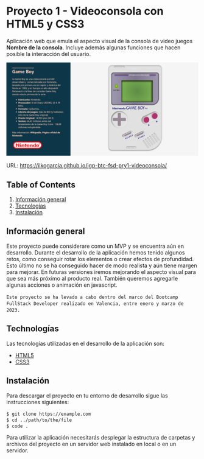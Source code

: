 # Proyecto 1 - Videoconsola con HTML5 y CSS3
Aplicación web que emula el aspecto visual de la consola de video juegos **Nombre de la consola**. Incluye además algunas funciones que hacen posible la interacción del usuario.

![Screenshot](./img/appscreenshoot.png "Captura de pantalla de la aplicación")

URL: https://ilkogarcia.github.io/igp-btc-fsd-pry1-videoconsola/

## Table of Contents
1. [Información general](#info)
2. [Tecnologías](#tech)
3. [Instalación](#install)

## <a name="info"></a>Información general
Este proyecto puede considerare como un MVP y se encuentra aún en desarrollo. Durante el desarrollo de la aplicación hemos tenido algunos retos, como conseguir rotar los elementos o crear efectos de profundidad. Esto último no se ha conseguido hacer de modo realista y aún tiene margen para mejorar. En futuras versiones iremos mejorando el aspecto visual para que sea más próximo al producto real. También queremos agregarle algunas acciones o animación en javascript.

``Este proyecto se ha levado a cabo dentro del marco del Bootcamp FullStack Developer realizado en Valencia, entre enero y marzo de 2023.``

## <a name="tech"></a>Technologías
Las tecnologías utilizadas en el desarrollo de la aplicación son:
* [HTML5](https://developer.mozilla.org/en-US/docs/Glossary/HTML5)
* [CSS3](https://developer.mozilla.org/en-US/docs/Web/CSS)

## <a name="install"></a>Instalación
Para descargar el proyecto en tu entorno de desarrollo sigue las instrucciones siguientes:

```
$ git clone https://example.com
$ cd ../path/to/the/file
$ code .
```

Para utilizar la aplicación necesitarás desplegar la estructura de carpetas y archivos del proyecto en un servidor web instalado en local o en un servidor. 
